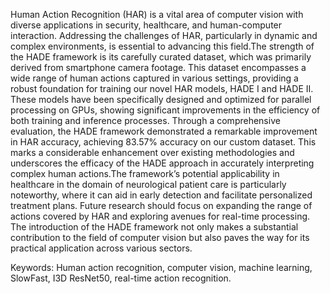 Human Action Recognition (HAR) is a vital area of computer vision with diverse applications in
security, healthcare, and human-computer interaction. Addressing the challenges of HAR,
particularly in dynamic and complex environments, is essential to advancing this field.The strength
of the HADE framework is its carefully curated dataset, which was primarily derived from
smartphone camera footage. This dataset encompasses a wide range of human actions captured in
various settings, providing a robust foundation for training our novel HAR models, HADE I and
HADE II. These models have been specifically designed and optimized for parallel processing on
GPUs, showing significant improvements in the efficiency of both training and inference processes.
Through a comprehensive evaluation, the HADE framework demonstrated a remarkable
improvement in HAR accuracy, achieving 83.57% accuracy on our custom dataset. This marks a
considerable enhancement over existing methodologies and underscores the efficacy of the HADE
approach in accurately interpreting complex human actions.The framework’s potential applicability
in healthcare in the domain of neurological patient care is particularly noteworthy, where it can aid
in early detection and facilitate personalized treatment plans. Future research should focus on
expanding the range of actions covered by HAR and exploring avenues for real-time processing.
The introduction of the HADE framework not only makes a substantial contribution to the field of
computer vision but also paves the way for its practical application across various sectors.

Keywords: Human action recognition, computer vision, machine learning, SlowFast, I3D ResNet50,
real-time action recognition.
